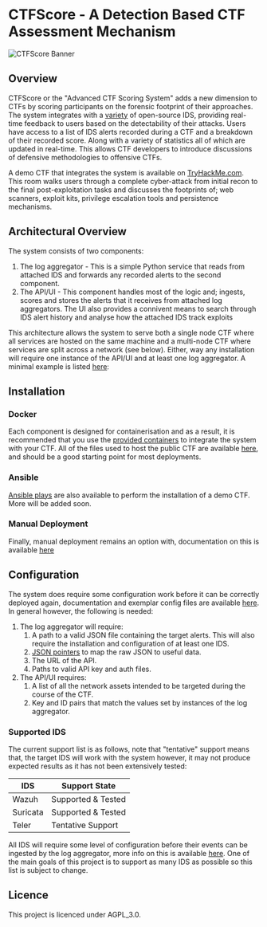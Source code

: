 # CTFScore - A Detection Based CTF Assessment Mechanism

![CTFScore Banner](https://ctfresources.s3.eu-west-2.amazonaws.com/bannerhq.png)

## Overview

CTFScore or the "Advanced CTF Scoring System" adds a new dimension to CTFs by scoring participants on the forensic footprint of their approaches. The system integrates with a [variety](#supported-ids) of open-source IDS, providing real-time feedback to users based on the detectability of their attacks. Users have access to a list of IDS alerts recorded during a CTF and a breakdown of their recorded score. Along with a variety of statistics all of which are updated in real-time. This allows CTF developers to introduce discussions of defensive methodologies to offensive CTFs.

A demo CTF that integrates the system is available on [TryHackMe.com](https://tryhackme.com/jr/idsevasion). This room walks users through a complete cyber-attack from initial recon to the final post-exploitation tasks and discusses the footprints of; web scanners, exploit kits, privilege escalation tools and persistence mechanisms.

## Architectural Overview

The system consists of two components:

1. The log aggregator - This is a simple Python service that reads from attached IDS and forwards any recorded alerts to the second component.
2. The API/UI - This component handles most of the logic and; ingests, scores and stores the alerts that it receives from attached log aggregators. The UI also provides a connivent means to search through IDS alert history and analyse how the attached IDS track exploits

This architecture allows the system to serve both a single node CTF where all services are hosted on the same machine and a multi-node CTF where services are split across a network (see below). Either, way any installation will require one instance of the API/UI and at least one log aggregator. A minimal example is listed [here](https://github.com/Jroo1053/CTFScore/blob/master/Deployment/ApacheDemo/docker-compose.yml):


## Installation

### Docker

Each component is designed for containerisation and as a result, it is recommended that you use the [provided containers](https://github.com/Jroo1053?tab=packages&repo_name=CTFScore) to integrate the system with your CTF. All of the files used to host the public CTF are available [here](), and should be a good starting point for most deployments.

### Ansible

[Ansible plays](https://github.com/Jroo1053/CTFScore/tree/master/Deployment/Ansible/Demo) are also available to perform the installation of a demo CTF. More will be added soon.

### Manual Deployment

Finally, manual deployment remains an option with, documentation on this is available [here](https://github.com/Jroo1053/CTFScore/tree/master/Docs#log-aggregator-installation)

## Configuration

The system does require some configuration work before it can be correctly deployed again, documentation and exemplar config files are available [here](https://github.com/Jroo1053/CTFScore/tree/master/Docs#log-aggregator-installation). In general however, the following is needed:

1. The log aggregator will require:
    1. A path to a valid JSON file containing the target alerts. This will also require the installation and configuration of at least one IDS.
    2. [JSON pointers](https://github.com/Jroo1053/CTFScore/blob/master/Docs/IDSJSONTable.md) to map the raw JSON to useful data.
    3. The URL of the API.
    4. Paths to valid API key and auth files.
2. The API/UI requires:
    1. A list of all the network assets intended to be targeted during the course of the CTF.
    2. Key and ID pairs that match the values set by instances of the log aggregator.

### Supported IDS

The current support list is as follows, note that "tentative" support means that, the target IDS will work with the system however, it may not produce expected results as it has not been extensively tested:

| IDS | Support State |
|-----|-------|
| Wazuh | Supported & Tested
| Suricata | Supported & Tested |
| Teler | Tentative Support |

All IDS will require some level of configuration before their events can be ingested by the log aggregator, more info on this is available [here](https://github.com/Jroo1053/CTFScore/blob/master/Docs/IDSJSONTable.md). One of the main goals of this project is to support as many IDS as possible so this list is subject to change.

## Licence

This project is licenced under AGPL_3.0.
